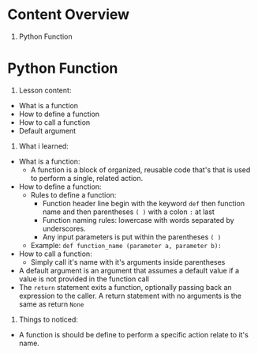 # Content Overview
  1. Python Function
# Python Function
  1. Lesson content:
  - What is a function
  - How to define a function
  - How to call a function
  - Default argument
  1. What i learned:
  - What is a function:
    - A function is a block of organized, reusable code that's that is used to perform a single, related action.
  - How to define a function:
    - Rules to define a function:
      - Function header line begin with the keyword `def` then function name and then parentheses `( )` with a colon `:` at last
      - Function naming rules: lowercase with words separated by underscores.
      - Any input parameters is put within the parentheses `( )`
    - Example: `def function_name (parameter a, parameter b):`
  - How to call a function:
    - Simply call it's name with it's arguments inside parentheses
  - A default argument is an argument that assumes a default value if a value is not provided in the function call
  - The `return` statement exits a function, optionally passing back an expression to the caller. A return statement with no arguments is the same as return `None`
  1. Things to noticed:
  - A function is should be define to perform a specific action relate to it's name.
